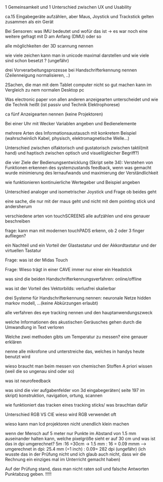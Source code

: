 1 Gemeinsamkeit und 1 Unterschied zwischen UX und Usability

ca.15 Eingabegeräte aufzählen, aber Maus, Joystick und Trackstick gelten zusammen als ein Gerät

Bei Sensoren: was IMU bedeutet und wofür das ist -> es war noch eine weitere gefragt mit D am Anfang (DMU) oder so

alle möglichkeiten der 3D scannung nennen

wie viele zeichen kann man in unicode maximal darstellen und wie viele sind schon besetzt ? (ungefähr)

drei Vorverarbeitungsprozesse bei Handschrifterkennung nennen (Zeilenneigung normalisieren, ..)

2Sachen, die man mit dem Tablet computer nicht so gut machen kann im Vergleich zu nem normalen Desktop pc

Was electronic paper von allen anderen anzeigearten unterscheidet und wie die Technik heißt (ist passiv und Technik Elektrophorese)

ca fünf Anzeigearten nennen (keine Projektoren)

Bei einer Uhr mit Wecker Variablen angeben und Bedienelemente

mehrere Arten des Informationsaustausch mit konkretem Beispiel (wahrscheinlich Kabel, physisch, elektromagnetische Welle...)

Unterschied zwischen olfaktorisch und gustatorisch
zwischen taktil(mit hand) und haptisch
zwischen optisch und visuell(gleicher Begriff?)

die vier Ziele der Bedienungsentwicklung (Skript seite 34):
Verstehen von Funktionen
erkennen des systemzustands
feedback, wenn was gemacht wurde
minimierung des lernaufwands und maximierung der Verständlichkeit

wie funktionieren kontinuierliche Wertegeber und Beispiel angeben

Unterschied analoger und isometrischer Joystick und Frage ob beides geht

eine sache, die nur mit der maus geht und nicht mit dem pointing stick und andersherum

verschiedene arten von touchSCREENS alle aufzählen und eins genauer beschreiben

frage: kann man mit modernen touchPADS erkenn, ob 2 oder 3 finger aufliegen?

ein Nachteil und ein Vorteil der Glastastatur und der Akkordtastatur
und der virtuellen Tastatur

Frage: was ist der Midas Touch

Frage: Wieso trägt in einer CAVE immer nur einer ein Headstick

was sind die beiden Handschrifterkennungsverfahren: online/offline

was ist der Vorteil des Vektorbilds: verlusfrei skalierbar

drei Systeme für Handschrifterkennung nennen: neuronale Netze
hidden markov modell, ...(keine Abkürzungen erlaubt)

alle verfahren des eye tracking nennen und den hauptanwendungszweck

welche Informationen des akustischen Geräusches gehen durch die Umwandlung in Text verloren

Welche zwei methoden gibts um Temperatur zu messen? eine genauer erklären

nenne alle mikrofone und unterstreiche das, welches in handys heute benutzt wird

wieso braucht man beim messen von chemischen Stoffen A priori wissen (weil die so ungenau sind oder so)

was ist neurofeedback

was sind die vier aufgabenfelder von 3d eingabegeräten( seite 197 im skript) konstruktion, navigation, ortung, scannen

wie funktioniert das tracken eines tracking sticks/ was brauchtan dafür

Unterschied RGB VS CIE
wieso wird RGB verwendet oft

wieso kann man lcd projektoren nicht unendlich klein machen

wenn der Mensch auf 5 meter nur Punkte im Abstand von 1.5 mm auseinander halten kann, welche pixelgröße sieht er auf 30 cm und was ist das in dpi umgerechnet?
5m :16 =30cm -> 1.5 mm : 16 = 0.09 mmm --> umgerechnet in dpi: 25.4 mm (=1 inch) : 0.09= 282 dpi (ungefähr)
(ich wusste das in der Prüfung nicht und ich glaub auch nicht, dass wir die Rechnung ein einziges mal im Unterricht gemacht haben)

Auf der Prüfung stand, dass man nicht raten soll und falsche Antworten Punktabzug geben. !!!!!